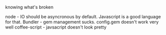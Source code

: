 
knowing what's broken

node - IO should be asyncronous by default. Javascript is a good language for that.
Bundler - gem management sucks. config.gem doesn't work very well
coffee-script - javsacript doesn't look pretty
